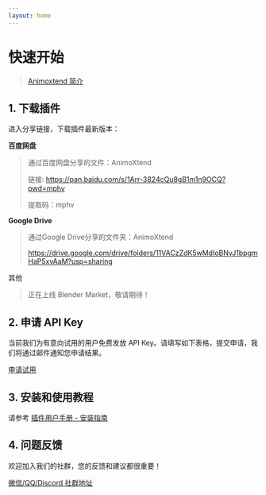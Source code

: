 ```yaml
---
layout: home
---
```


# 快速开始

> [Animoxtend 简介](https://enormous-voice-30d.notion.site/1-175ec1cf5e3e8026978ef12aa961a190)

## 1. 下载插件

进入分享链接，下载插件最新版本：

**百度网盘**

> 通过百度网盘分享的文件：AnimoXtend
>
> 链接: <https://pan.baidu.com/s/1Arr-3824cQu8gB1m1n9OCQ?pwd=mphv>
>
> 提取码：mphv

**Google Drive**

> 通过Google Drive分享的文件夹：AnimoXtend
>
> <https://drive.google.com/drive/folders/11VACzZdK5wMdIoBNyJ1bpgmHaP5xvAaM?usp=sharing>

其他

> 正在上线 Blender Market，敬请期待！

## 2. 申请 API Key

当前我们为有意向试用的用户免费发放 API Key。请填写如下表格，提交申请，我们将通过邮件通知您申请结果。

[申请试用](./_register.md)

## 3. 安装和使用教程

请参考 [插件用户手册 - 安装指南](https://enormous-voice-30d.notion.site/2-175ec1cf5e3e80969da8ff4fcdf43775)

## 4. 问题反馈

欢迎加入我们的社群，您的反馈和建议都很重要！

[微信/QQ/Discord 社群地址](https://enormous-voice-30d.notion.site/V1-0-0-175ec1cf5e3e809da7a4e42508a6867b)
